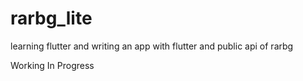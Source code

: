 # rarbg_lite
learning flutter and writing an app with flutter and public api of rarbg

Working In Progress
